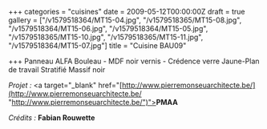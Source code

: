 +++
categories = "cuisines"
date = 2009-05-12T00:00:00Z
draft = true
gallery = ["/v1579518364/MT15-04.jpg", "/v1579518365/MT15-08.jpg", "/v1579518364/MT15-06.jpg", "/v1579518364/MT15-05.jpg", "/v1579518365/MT15-10.jpg", "/v1579518365/MT15-11.jpg", "/v1579518364/MT15-07.jpg"]
title = "Cuisine BAU09"

+++
Panneau ALFA Bouleau - MDF noir vernis - Crédence verre Jaune-Plan de travail Stratifié Massif noir

_Projet :_ <a target="_blank" href="[http://www.pierremonseuarchitecte.be/](http://www.pierremonseuarchitecte.be/ "http://www.pierremonseuarchitecte.be/")"><strong>PMAA</strong></a>

_Crédits :_ **Fabian Rouwette**